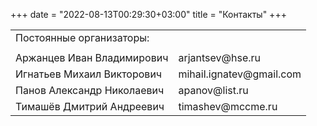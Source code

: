 +++
date = "2022-08-13T00:29:30+03:00"
title = "Контакты"
+++

  <table class="contacts-table"><tbody>
   <!--tr><td>Общий адрес школы-конференции см. на странице текущей школы</td><td> </td></tr-->
   <tr><td>Постоянные организаторы:  </td><td> </td></tr>
   <tr><td></td><td></td></tr>
    <tr><td>Аржанцев Иван Владимирович</td><td>arjantsev@hse.ru</td></tr>
	<tr><td>Игнатьев Михаил Викторович</td><td>mihail.ignatev@gmail.com</td></tr>
    <tr><td>Панов Александр Николаевич</td><td> apanov@list.ru</td></tr>
    <tr><td>Тимашёв Дмитрий Андреевич</td><td>timashev@mccme.ru</td></tr>
  </tbody></table>
